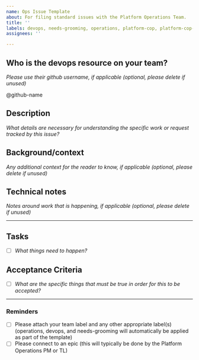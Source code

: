 ```yaml
---
name: Ops Issue Template
about: For filing standard issues with the Platform Operations Team.
title: ''
labels: devops, needs-grooming, operations, platform-cop, platform-cop-devops
assignees: ''

---
```


## Who is the devops resource on your team?
_Please use their github username, if applicable (optional, please delete if unused)_

@github-name

## Description
_What details are necessary for understanding the specific work or request tracked by this issue?_

## Background/context 
_Any additional context for the reader to know, if applicable (optional, please delete if unused)_ 

## Technical notes
_Notes around work that is happening, if applicable (optional, please delete if unused)_

---
## Tasks
- [ ] _What things need to happen?_

## Acceptance Criteria 
- [ ] _What are the specific things that must be true in order for this to be accepted?_

---
### Reminders
- [ ] Please attach your team label and any other appropriate label(s) (operations, devops, and needs-grooming will automatically be applied as part of the template)
- [ ] Please connect to an epic (this will typically be done by the Platform Operations PM or TL)

